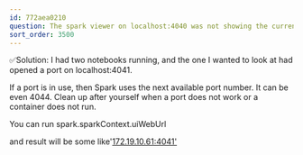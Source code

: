 ```yaml
---
id: 772aea0210
question: The spark viewer on localhost:4040 was not showing the current run
sort_order: 3500
---
```


✅Solution: I had two notebooks running, and the one I wanted to look at had opened a port on localhost:4041.

If a port is in use, then Spark uses the next available port number. It can be even 4044. Clean up after yourself when a port does not work or a container does not run.

You can run spark.sparkContext.uiWebUrl

and result will be some like'[172.19.10.61:4041'](http://172.19.10.61:4041')


